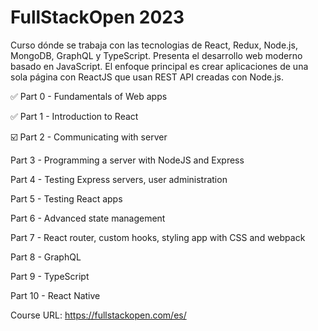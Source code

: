 # FullStackOpen 2023

Curso dónde se trabaja con las tecnologias de React, Redux, Node.js, MongoDB, GraphQL y TypeScript.
Presenta el desarrollo web moderno basado en JavaScript. El enfoque principal es crear aplicaciones de una sola página con ReactJS que usan REST API creadas con Node.js.


✅ Part 0 - Fundamentals of Web apps

✅ Part 1 - Introduction to React

☑️ Part 2 - Communicating with server

Part 3 - Programming a server with NodeJS and Express

Part 4 - Testing Express servers, user administration

Part 5 - Testing React apps

Part 6 - Advanced state management

Part 7 - React router, custom hooks, styling app with CSS and webpack

Part 8 - GraphQL

Part 9 - TypeScript

Part 10 - React Native



Course URL: https://fullstackopen.com/es/

